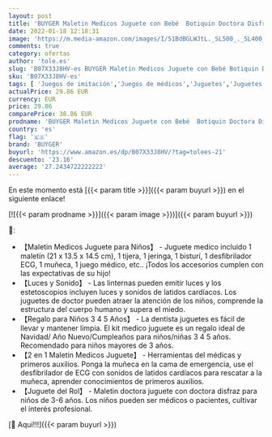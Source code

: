 ```yaml
---
layout: post
title: 'BUYGER Maletin Medicos Juguete con Bebé  Botiquin Doctora Disfraz Kit Enfermera con Luces y Sonidos Juegos de rol Regalos para Niños Niña 3 4 5 Años  Rosa '
date: 2022-01-18 12:18:31
image: 'https://m.media-amazon.com/images/I/51BdBGLWJtL._SL500_._SL400_.jpg'
comments: true
category: ofertas
author: 'tole.es'
slug: 'B07X33J8HV-es BUYGER Maletin Medicos Juguete con Bebé Botiquin Doctora...'
sku: 'B07X33J8HV-es'
tags: [ 'Juegos de imitación','Juegos de médicos','Juguetes','Juguetes y juegos','bebé','buyger', ]
actualPrice: 29.86 EUR
currency: EUR
price: 29.86
comparePrice: 38.86 EUR
prodname: 'BUYGER Maletin Medicos Juguete con Bebé  Botiquin Doctora Disfraz Kit Enfermera con Luces y Sonidos Juegos de rol Regalos para Niños Niña 3 4 5 Años  Rosa '
country: 'es'
flag: '🇪🇸'
brand: 'BUYGER'
buyurl: 'https://www.amazon.es/dp/B07X33J8HV/?tag=tolees-21'
descuento: '23.16'
average: '27.2434722222222'
---
```


En este momento está [{{< param title >}}]({{< param buyurl >}}) en el siguiente enlace!

[![{{< param prodname >}}]({{< param image >}})]({{< param buyurl >}})

🔎:

- 【Maletin Medicos Juguete para Niños】 - Juguete medico incluido 1 maletín (21 x 13.5 x 14.5 cm), 1 tijera, 1 jeringa, 1 bisturí, 1 desfibrilador ECG, 1 muñeca, 1 juego médico, etc.. ¡Todos los accesorios cumplen con las expectativas de su hijo!
- 【Luces y Sonido】 - Las linternas pueden emitir luces y los estetoscopios incluyen luces y sonidos de latidos cardíacos. Los juguetes de doctor pueden atraer la atención de los niños, comprende la estructura del cuerpo humano y supera el miedo.
- 【Regalo para Niños 3 4 5 Años】 - La dentista juguetes es fácil de llevar y mantener limpia. El kit medico juguete es un regalo ideal de Navidad/ Año Nuevo/Cumpleaños para niños/niñas 3 4 5 años. Recomendado para niños mayores de 3 años.
- 【2 en 1 Maletin Medicos Juguete】 - Herramientas del médicas y primeros auxilios. Ponga la muñeca en la cama de emergencia, use el desfibrilador de ECG con sonidos de latidos cardíacos para rescatar a la muñeca, aprender conocimientos de primeros auxilios.
- 【Juguete del Rol】 - Maletin doctora juguete con doctora disfraz para niños de 3-6 años. Los niños pueden ser médicos o pacientes, cultivar el interés profesional.

[🛒 Aquí!!!]({{< param buyurl >}})
